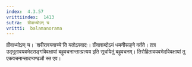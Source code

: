 ```yaml
---
index:  4.3.57
vrittiindex:  1413
sutra:  ग्रीवाभ्योऽण् च
vritti:  balamanorama 
---
```


ग्रीवाभ्योऽण् च। `शरीरावयवाच्चे'ति यतोऽपवादः। ग्रीवाशब्दोऽयं धमनीसङ्गे वर्तते। तत्र उद्भूतावयवभेदसङ्गविवक्षायां बहुवचनान्तात्प्रत्यय इति सूचयितुं बहुवचनम्। तिरोहितावयवभेदविवक्षायां तु एकवचनान्तादप्यण्ढञौ स्त एव।

